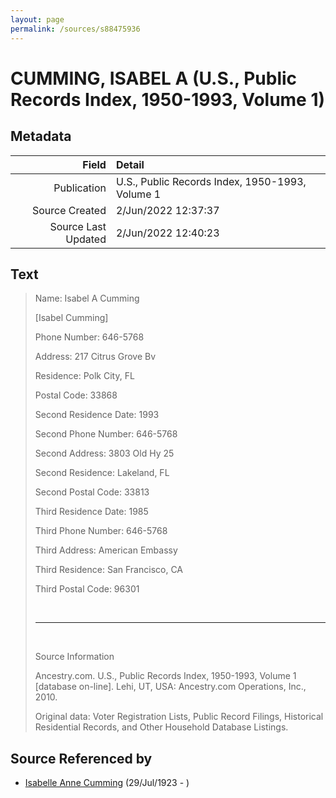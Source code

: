 ```yaml
---
layout: page
permalink: /sources/s88475936
---
```


# CUMMING, ISABEL A (U.S., Public Records Index, 1950-1993, Volume 1)

## Metadata
Field | Detail
---:|:---
Publication | U.S., Public Records Index, 1950-1993, Volume 1
Source Created | 2/Jun/2022 12:37:37
Source Last Updated | 2/Jun/2022 12:40:23

## Text

> Name: Isabel A Cumming
>
> [Isabel Cumming]
>
> Phone Number: 646-5768
>
> Address: 217 Citrus Grove Bv
>
> Residence: Polk City, FL
>
> Postal Code: 33868
>
> Second Residence Date: 1993
>
> Second Phone Number: 646-5768
>
> Second Address: 3803 Old Hy 25
>
> Second Residence: Lakeland, FL
>
> Second Postal Code: 33813
>
> Third Residence Date: 1985
>
> Third Phone Number: 646-5768
>
> Third Address: American Embassy
>
> Third Residence: San Francisco, CA
>
> Third Postal Code: 96301
>
> <br/>
>
> ---
>
> <br/>
>
> Source Information
>
> Ancestry.com. U.S., Public Records Index, 1950-1993, Volume 1 [database on-line]. Lehi, UT, USA: Ancestry.com Operations, Inc., 2010.
>
> Original data: Voter Registration Lists, Public Record Filings, Historical Residential Records, and Other Household Database Listings.
>

## Source Referenced by

* [Isabelle Anne Cumming](../people/@44164031@-isabelle-anne-cumming-b1923-7-29-d.md) (29/Jul/1923 - )

